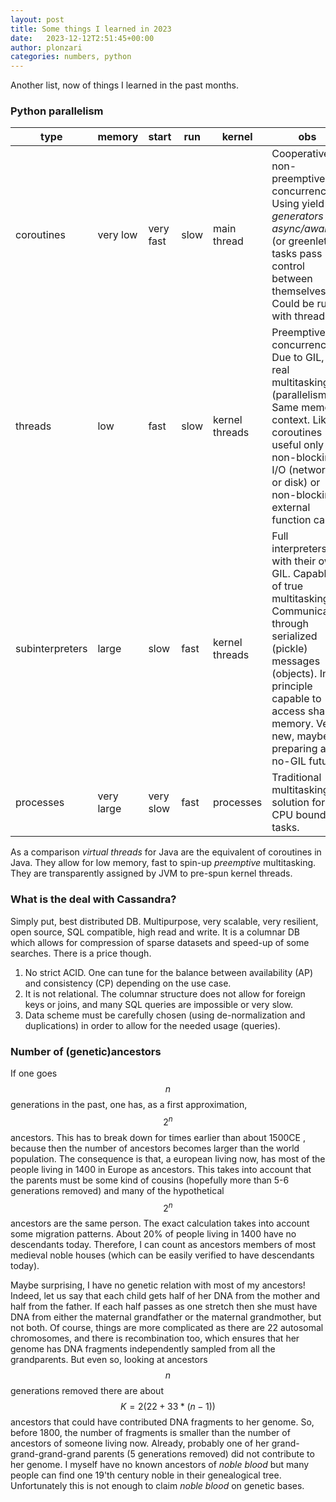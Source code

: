 ```yaml
---
layout: post
title: Some things I learned in 2023
date:   2023-12-12T2:51:45+00:00
author: plonzari
categories: numbers, python
---
```


Another list, now  of things I learned in the past months.
<!--more-->
### Python parallelism

| type       | memory   | start     | run  | kernel      | obs     |
|------------|----------|-----------|------|-------------|---------|
| coroutines | very low | very fast | slow | main thread | Cooperative non-preemptive concurrency. Using yield in *generators* or *async/await* (or greenlets?) tasks pass control between themselves. Could be run with threads. |
| threads  | low      | fast      | slow | kernel threads     | Preemptive concurrency. Due to GIL, not real multitasking (parallelism). Same memory context. Like coroutines useful only for non-blocking I/O (network or disk) or non-blocking external function calls.|
| subinterpreters | large | slow | fast | kernel threads | Full interpreters with their own GIL. Capable of true multitasking. Communicates through serialized (pickle) messages (objects). In principle capable to access shared memory. Very new, maybe preparing a no-GIL future.|  
| processes  | very large | very slow | fast | processes | Traditional multitasking solution for CPU bound tasks. |
  
As a comparison _virtual threads_ for Java are the equivalent of coroutines in Java. They allow for low memory, 
fast to spin-up  _preemptive_ multitasking. They are transparently assigned by JVM to pre-spun kernel threads.

### What is the deal with Cassandra?

Simply put, best distributed DB. Multipurpose, very scalable, very resilient, open source, SQL compatible, high read and write.
It is a columnar DB which allows for compression of sparse datasets and speed-up of some searches. 
There is a price though.

1. No strict ACID. One can tune for the balance between availability (AP) and consistency (CP) depending on the use case.
2. It is not relational. The columnar structure does not allow for foreign keys or joins, and many SQL queries are impossible or very slow.
3. Data scheme must be carefully chosen (using de-normalization and duplications) in order to allow for the needed usage (queries).

### Number of (genetic)ancestors

If one goes $$n$$ generations in the past, one has, as a first approximation, $$2^n$$ ancestors. This has to break 
down for times earlier than about 1500CE , because then the number of ancestors becomes larger than the world population.
The consequence is that, a european living now, has most of the people living in 1400 in Europe as ancestors.
This takes into account that the parents must be some kind of cousins (hopefully more than 5-6 generations removed)
and many of the hypothetical $$2^n$$ ancestors are the same person. The exact calculation takes into account some migration patterns.
About 20% of people living in 1400 have no descendants today. Therefore, I can count as ancestors members of most medieval noble 
houses (which can be easily verified to have descendants today).

Maybe surprising, I have no genetic relation with most of my ancestors! Indeed, let us say that each child gets half of her DNA 
from the mother and half from the father. If each half passes as one stretch then she must have DNA from either the maternal grandfather 
or the  maternal grandmother, but not both. Of course, things are more complicated as there are 22 autosomal chromosomes, and there is 
recombination too, which ensures that her genome has DNA fragments independently sampled from all the grandparents. But even so, 
looking at ancestors $$n$$ generations removed there are about $$K=2(22+33*(n-1))$$ ancestors that
could have contributed DNA fragments to her genome. So, before 1800, the number of fragments is smaller than the number of ancestors 
of someone living now. Already, probably one of her grand-grand-grand-grand parents (5 generations removed) did not contribute to her 
genome. I myself have no known ancestors  of _noble blood_ but many people can find one 19'th century noble in their genealogical 
tree. Unfortunately this is not enough to claim _noble blood_ on genetic bases.


